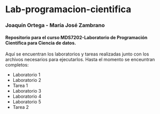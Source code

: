 # Lab-programacion-cientifica
### Joaquín Ortega - María José Zambrano
#### Repositorio para el curso MDS7202-Laboratorio de Programación Científica para Ciencia de datos.

Aquí se encuentran los laboratorios y tareas realizadas junto con los archivos necesarios para ejecutarlos.
Hasta el momento se enceuntran completos:
- Laboratorio 1
- Laboratorio 2
- Tarea 1
- Laboratorio 3
- Laboratorio 4
- Laboratorio 5
- Tarea 2
